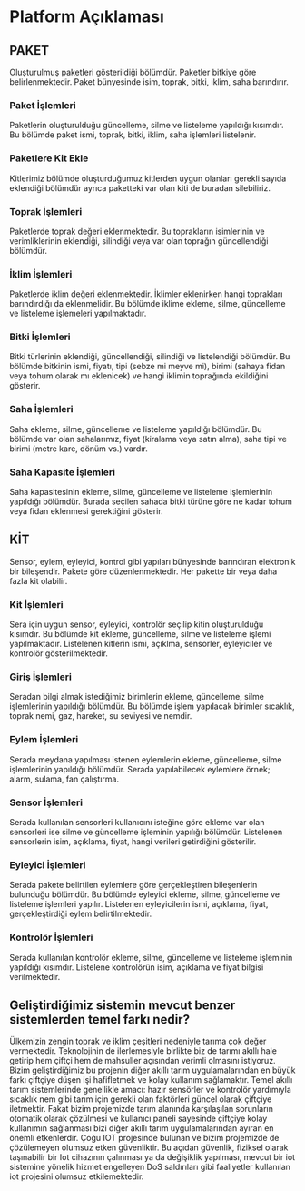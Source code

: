 # Platform Açıklaması

## **PAKET**

Oluşturulmuş paketleri gösterildiği bölümdür. Paketler bitkiye göre belirlenmektedir. Paket bünyesinde isim, toprak, bitki, iklim, saha barındırır.

### **Paket İşlemleri**

Paketlerin oluşturulduğu güncelleme, silme ve listeleme yapıldığı kısımdır. Bu bölümde paket ismi, toprak, bitki, iklim, saha işlemleri listelenir.

### **Paketlere Kit Ekle**

Kitlerimiz bölümde oluşturduğumuz kitlerden uygun olanları gerekli sayıda eklendiği bölümdür ayrıca paketteki var olan kiti de buradan silebiliriz.

### **Toprak İşlemleri**

Paketlerde toprak değeri eklenmektedir. Bu toprakların isimlerinin ve verimliklerinin eklendiği, silindiği veya var olan toprağın güncellendiği bölümdür.

### **İklim İşlemleri**

Paketlerde iklim değeri eklenmektedir. İklimler eklenirken hangi toprakları barındırdığı da eklenmelidir. Bu bölümde iklime ekleme, silme, güncelleme ve listeleme işlemeleri yapılmaktadır.

### **Bitki İşlemleri**

Bitki türlerinin eklendiği, güncellendiği, silindiği ve listelendiği bölümdür. Bu bölümde bitkinin ismi, fiyatı, tipi \(sebze mi meyve mi\), birimi \(sahaya fidan veya tohum olarak mı eklenicek\) ve hangi iklimin toprağında ekildiğini gösterir.

### **Saha İşlemleri**

Saha ekleme, silme, güncelleme ve listeleme yapıldığı bölümdür. Bu bölümde var olan sahalarımız, fiyat \(kiralama veya satın alma\), saha tipi ve birimi \(metre kare, dönüm vs.\) vardır.

### **Saha Kapasite İşlemleri**

Saha kapasitesinin ekleme, silme, güncelleme ve listeleme işlemlerinin yapıldığı bölümdür. Burada seçilen sahada bitki türüne göre ne kadar tohum veya fidan eklenmesi gerektiğini gösterir.

## **KİT**

Sensor, eylem, eyleyici, kontrol gibi yapıları bünyesinde barındıran elektronik bir bileşendir. Pakete göre düzenlenmektedir. Her pakette bir veya daha fazla kit olabilir.

### Kit İşlemleri

Sera için uygun sensor, eyleyici, kontrolör seçilip kitin oluşturulduğu kısımdır. Bu bölümde kit ekleme, güncelleme, silme ve listeleme işlemi yapılmaktadır. Listelenen kitlerin ismi, açıklma, sensorler, eyleyiciler ve kontrolör gösterilmektedir.

### Giriş İşlemleri

Seradan bilgi almak istediğimiz birimlerin ekleme, güncelleme, silme işlemlerinin yapıldığı bölümdür. Bu bölümde işlem yapılacak birimler sıcaklık, toprak nemi, gaz, hareket, su seviyesi ve nemdir.

### Eylem İşlemleri

Serada meydana yapılması istenen eylemlerin ekleme, güncelleme, silme işlemlerinin yapıldığı bölümdür. Serada yapılabilecek eylemlere örnek; alarm, sulama, fan çalıştırma.

### Sensor İşlemleri

Serada kullanılan sensorleri kullanıcını isteğine göre ekleme var olan sensorleri ise silme ve güncelleme işleminin yapılığı bölümdür. Listelenen sensorlerin isim, açıklama, fiyat, hangi verileri getirdiğini gösterilir.

### Eyleyici İşlemleri

Serada pakete belirtilen eylemlere göre gerçekleştiren bileşenlerin bulunduğu bölümdür. Bu bölümde eyleyici ekleme, silme, güncelleme ve listeleme işlemleri yapılır. Listelenen eyleyicilerin ismi, açıklama, fiyat, gerçekleştirdiği eylem belirtilmektedir.

### Kontrolör İşlemleri

Serada kullanılan kontrolör ekleme, silme, güncelleme ve listeleme işleminin yapıldığı kısımdır. Listelene kontrolörün isim, açıklama ve fiyat bilgisi verilmektedir.

## Geliştirdiğimiz sistemin mevcut benzer sistemlerden temel farkı nedir?

Ülkemizin zengin toprak ve iklim çeşitleri nedeniyle tarıma çok değer vermektedir. Teknolojinin de ilerlemesiyle birlikte biz de tarımı akıllı hale getirip hem çiftçi hem de mahsuller açısından verimli olmasını istiyoruz. Bizim geliştirdiğimiz bu projenin diğer akıllı tarım uygulamalarından en büyük farkı çiftçiye düşen işi hafifletmek ve kolay kullanım sağlamaktır. Temel akıllı tarım sistemlerinde genellikle amacı: hazır sensörler ve kontrolör yardımıyla sıcaklık nem gibi tarım için gerekli olan faktörleri güncel olarak çiftçiye iletmektir. Fakat bizim projemizde tarım alanında karşılaşılan sorunların otomatik olarak çözülmesi ve kullanıcı paneli sayesinde çiftçiye kolay kullanımın sağlanması bizi diğer akıllı tarım uygulamalarından ayıran en önemli etkenlerdir. Çoğu IOT projesinde bulunan ve bizim projemizde de çözülemeyen olumsuz etken güvenliktir. Bu açıdan güvenlik, fiziksel olarak taşınabilir bir Iot cihazının çalınması ya da değişiklik yapılması, mevcut bir iot sistemine yönelik hizmet engelleyen DoS saldırıları gibi faaliyetler kullanılan iot projesini olumsuz etkilemektedir.

